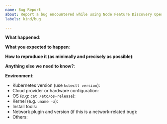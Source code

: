 ```yaml
---
name: Bug Report
about: Report a bug encountered while using Node Feature Discovery Operator
labels: kind/bug

---
```


<!-- Please use this template while reporting a bug and provide as much info as possible. Not doing so may result in your bug not being addressed in a timely manner. Thanks!

If the matter is security related, please disclose it privately via https://kubernetes.io/security/
-->


**What happened**:

**What you expected to happen**:

**How to reproduce it (as minimally and precisely as possible)**:

**Anything else we need to know?**:

**Environment**:
- Kubernetes version (use `kubectl version`):
- Cloud provider or hardware configuration:
- OS (e.g: `cat /etc/os-release`):
- Kernel (e.g. `uname -a`):
- Install tools:
- Network plugin and version (if this is a network-related bug):
- Others:

